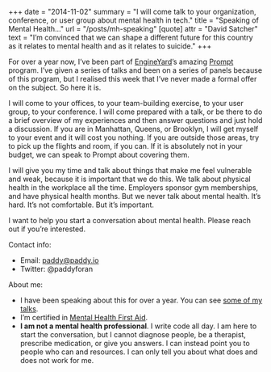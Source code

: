 +++
date = "2014-11-02"
summary = "I will come talk to your organization, conference, or user group about mental health in tech."
title = "Speaking of Mental Health…"
url = "/posts/mh-speaking"
[quote]
attr = "David Satcher"
text = "I’m convinced that we can shape a different future for this country as it relates to mental health and as it relates to suicide."
+++


For over a year now, I’ve been part of [EngineYard](http://engineyard.com)’s amazing [Prompt](http://prompt.engineyard.com) program. I’ve given a series of talks and been on a series of panels because of this program, but I realised this week that I’ve never made a formal offer on the subject. So here it is.

I will come to your offices, to your team-building exercise, to your user group, to your conference. I will come prepared with a talk, or be there to do a brief overview of my experiences and then answer questions and just hold a discussion. If you are in Manhattan, Queens, or Brooklyn, I will get myself to your event and it will cost you nothing. If you are outside those areas, try to pick up the flights and room, if you can. If it is absolutely not in your budget, we can speak to Prompt about covering them.

I will give you my time and talk about things that make me feel vulnerable and weak, because it is important that we do this. We talk about physical health in the workplace all the time. Employers sponsor gym memberships, and have physical health months. But we never talk about mental health. It’s hard. It’s not comfortable. But it’s important.

I want to help you start a conversation about mental health. Please reach out if you’re interested.

Contact info:

* Email: paddy@paddy.io
* Twitter: @paddyforan

About me:

* I have been speaking about this for over a year. You can see [some of my talks](/talks).
* I’m certified in [Mental Health First Aid](http://www.mentalhealthfirstaid.org).
* **I am not a mental health professional**. I write code all day. I am here to start the conversation, but I cannot diagnose people, be a therapist, prescribe medication, or give you answers. I can instead point you to people who can and resources. I can only tell you about what does and does not work for me.
